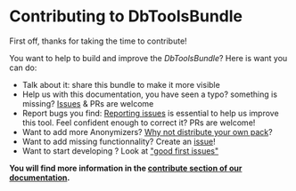 # Contributing to DbToolsBundle

First off, thanks for taking the time to contribute!

You want to help to build and improve the *DbToolsBundle*? Here is want you can do:

* Talk about it: share this bundle to make it more visible
* Help us with this documentation, you have seen a typo? something is missing? [Issues](https://github.com/makinacorpus/DbToolsBundle/issues) & PRs are welcome
* Report bugs you find: [Reporting issues](https://github.com/makinacorpus/DbToolsBundle/issues) is essential to help us improve this tool.
  Feel confident enough to correct it? PRs are welcome!
* Want to add more Anonymizers? [Why not distribute your own pack](./pack)?
* Want to add missing functionnality? Create an [issue](https://github.com/makinacorpus/DbToolsBundle/issues)!
* Want to start developing ? Look at ["good first issues"](https://github.com/makinacorpus/DbToolsBundle/issues?q=is%3Aopen+is%3Aissue+label%3A%22good+first+issue%22)

**You will find more information in the [contribute section of our documentation](https://dbtoolsbundle.readthedocs.io/en/stable/contribute/contribute.html).**